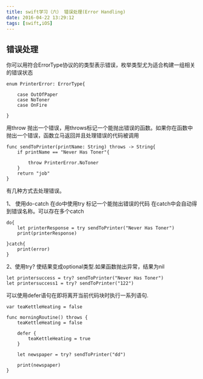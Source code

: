 ```yaml
---
title: swift学习（六） 错误处理(Error Handling)
date: 2016-04-22 13:29:12
tags: [swift,iOS]
---
```


## 错误处理
你可以用符合ErrorType协议的的类型表示错误，枚举类型尤为适合构建一组相关的错误状态

```
enum PrinterError: ErrorType{
    
    case OutOfPaper
    case NoToner
    case OnFire

}
```
用throw 抛出一个错误，用throws标记一个能抛出错误的函数。如果你在函数中抛出一个错误，函数立马返回并且处理错误的代码被调用

```
func sendToPrinter(printName: String) throws -> String{
    if printName == "Never Has Toner"{
    
        throw PrinterError.NoToner
    }
    return "job"
}
```
有几种方式去处理错误。

1、 使用do-catch 在do中使用try 标记一个能抛出错误的代码 在catch中会自动得到错误名称。可以存在多个catch

```
do{
    let printerResponse = try sendToPrinter("Never Has Toner")
    print(printerResponse)

}catch{
    print(error)
}

```
2、使用try? 使结果变成optional类型.如果函数抛出异常，结果为nil

```
let printersuccess = try? sendToPrinter("Never Has Toner")
let printersuccess1 = try? sendToPrinter("122")
```

可以使用defer语句在即将离开当前代码块时执行一系列语句.

```
var teaKettleHeating = false

func morningRoutine() throws {
    teaKettleHeating = false
    
    defer {
        teaKettleHeating = true
    }
    
    let newspaper = try? sendToPrinter("dd")
    
    print(newspaper)
}

```

